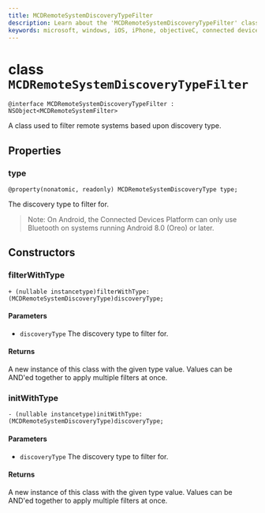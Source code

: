 ```yaml
---
title: MCDRemoteSystemDiscoveryTypeFilter
description: Learn about the 'MCDRemoteSystemDiscoveryTypeFilter' class. This class is used to filter remote systems based upon discovery type.
keywords: microsoft, windows, iOS, iPhone, objectiveC, connected devices, Project Rome
---
```


# class `MCDRemoteSystemDiscoveryTypeFilter` 

```
@interface MCDRemoteSystemDiscoveryTypeFilter : NSObject<MCDRemoteSystemFilter>
```  

A class used to filter remote systems based upon discovery type.

## Properties

### type
`@property(nonatomic, readonly) MCDRemoteSystemDiscoveryType type;`

The discovery type to filter for.

> Note: On Android, the Connected Devices Platform can only use Bluetooth on systems running Android 8.0 (Oreo) or later.

## Constructors

### filterWithType
`+ (nullable instancetype)filterWithType:(MCDRemoteSystemDiscoveryType)discoveryType;`

#### Parameters 
* `discoveryType` The discovery type to filter for.

#### Returns
A new instance of this class with the given type value. Values can be AND'ed together to apply multiple filters at once.

### initWithType
`- (nullable instancetype)initWithType:(MCDRemoteSystemDiscoveryType)discoveryType;`

#### Parameters 
* `discoveryType` The discovery type to filter for.

#### Returns
A new instance of this class with the given type value. Values can be AND'ed together to apply multiple filters at once.